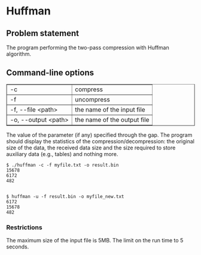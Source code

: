 Huffman
=======

Problem statement
-----------------
The program performing the two-pass compression with Huffman algorithm.

Command-line options
------------------------
<table border="1" cellspacing="1" cellpadding="1" width="25%">
 <tr>
  <td>-c</td>
  <td>compress</td>
 </tr>
 <tr>
  <td>-f</td>
  <td>uncompress</td>
 </tr>
 <tr>
  <td>-f, --file &lt;path&gt;</td>
  <td>the name of the input file</td>
 </tr>
 <tr>
  <td>-o, --output &lt;path&gt;</td>
  <td>the name of the output file</td>
 </tr>
</table>

The value of the parameter (if any) specified through the gap.
The program should display the statistics of the compression/decompression:
the original size of the data, the received data size and the size required
to store auxiliary data (e.g., tables) and nothing more.

    $ ./huffman -c -f myfile.txt -o result.bin
    15678
    6172
    482


    $ huffman -u -f result.bin -o myfile_new.txt
    6172
    15678
    482

### Restrictions ###
The maximum size of the input file is 5MB. The limit on the run time to 5 seconds.